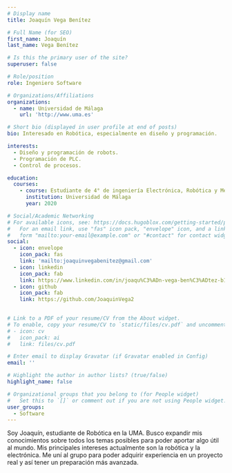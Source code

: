 ```yaml
---
# Display name
title: Joaquín Vega Benítez

# Full Name (for SEO)
first_name: Joaquín
last_name: Vega Benítez

# Is this the primary user of the site?
superuser: false

# Role/position
role: Ingeniero Software

# Organizations/Affiliations
organizations:
  - name: Universidad de Málaga
    url: 'http://www.uma.es'

# Short bio (displayed in user profile at end of posts)
bio: Interesado en Robótica, especialmente en diseño y programación.

interests:
  - Diseño y programación de robots.
  - Programación de PLC.
  - Control de procesos.

education:
  courses:
    - course: Estudiante de 4° de ingeniería Electrónica, Robótica y Mecatrónica
      institution: Universidad de Málaga
      year: 2020

# Social/Academic Networking
# For available icons, see: https://docs.hugoblox.com/getting-started/page-builder/#icons
#   For an email link, use "fas" icon pack, "envelope" icon, and a link in the
#   form "mailto:your-email@example.com" or "#contact" for contact widget.
social:
  - icon: envelope
    icon_pack: fas
    link: 'mailto:joaquinvegabenitez@gmail.com'
  - icon: linkedin
    icon_pack: fab
    link: https://www.linkedin.com/in/joaqu%C3%ADn-vega-ben%C3%ADtez-b11099318/
  - icon: github
    icon_pack: fab
    link: https://github.com/JoaquinVega2

    
# Link to a PDF of your resume/CV from the About widget.
# To enable, copy your resume/CV to `static/files/cv.pdf` and uncomment the lines below.
# - icon: cv
#   icon_pack: ai
#   link: files/cv.pdf

# Enter email to display Gravatar (if Gravatar enabled in Config)
email: ''

# Highlight the author in author lists? (true/false)
highlight_name: false

# Organizational groups that you belong to (for People widget)
#   Set this to `[]` or comment out if you are not using People widget.
user_groups:
  - Software
---
```




Soy Joaquín, estudiante de Robótica en la UMA. Busco expandir mis conocimientos sobre todos los temas posibles para poder aportar algo útil al mundo. Mis principales intereses actualmente son la robótica y la electrónica. Me uní al grupo para poder adquirir experiencia en un proyecto real y así tener un preparación más avanzada.